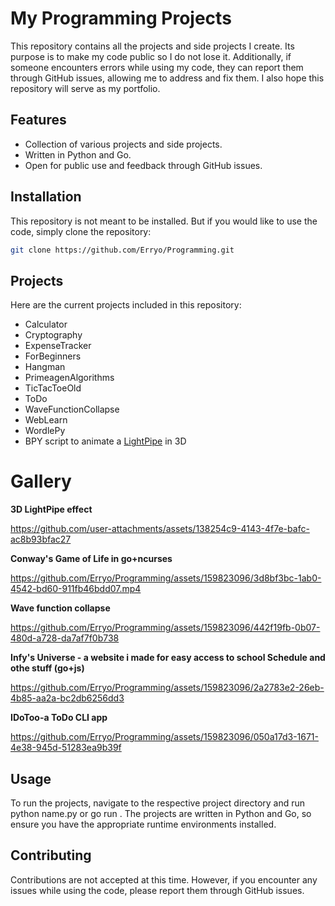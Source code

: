 # My Programming Projects

This repository contains all the projects and side projects I create. Its purpose is to make my code public so I do not lose it. Additionally, if someone encounters errors while using my code, they can report them through GitHub issues, allowing me to address and fix them. I also hope this repository will serve as my portfolio.
## Features

- Collection of various projects and side projects.
- Written in Python and Go.
- Open for public use and feedback through GitHub issues.

## Installation

This repository is not meant to be installed. But if you would like to use the code, simply clone the repository:
```sh
git clone https://github.com/Erryo/Programming.git
```
## Projects
Here are the current projects included in this repository:
- Calculator
- Cryptography
- ExpenseTracker
- ForBeginners
- Hangman
- PrimeagenAlgorithms
- TicTacToeOld
- ToDo
- WaveFunctionCollapse
- WebLearn
- WordlePy
- BPY script to animate a [LightPipe](https://cccgoe.de/projekte/lightpipe.html) in 3D
# Gallery 

**3D LightPipe effect**

https://github.com/user-attachments/assets/138254c9-4143-4f7e-bafc-ac8b93bfac27



**Conway's Game of Life in go+ncurses**

https://github.com/Erryo/Programming/assets/159823096/3d8bf3bc-1ab0-4542-bd60-911fb46bdd07.mp4

**Wave function collapse**

https://github.com/Erryo/Programming/assets/159823096/442f19fb-0b07-480d-a728-da7af7f0b738

**Infy's Universe - a website i made for easy access to school Schedule and othe stuff (go+js)**

https://github.com/Erryo/Programming/assets/159823096/2a2783e2-26eb-4b85-aa2a-bc2db6256dd3

**IDoToo-a ToDo CLI app**

https://github.com/Erryo/Programming/assets/159823096/050a17d3-1671-4e38-945d-51283ea9b39f



## Usage

To run the projects, navigate to the respective project directory and run python name.py or go run .
The projects are written in Python and Go, so ensure you have the appropriate runtime environments installed.
## Contributing

Contributions are not accepted at this time. However, if you encounter any issues while using the code, please report them through GitHub issues.
